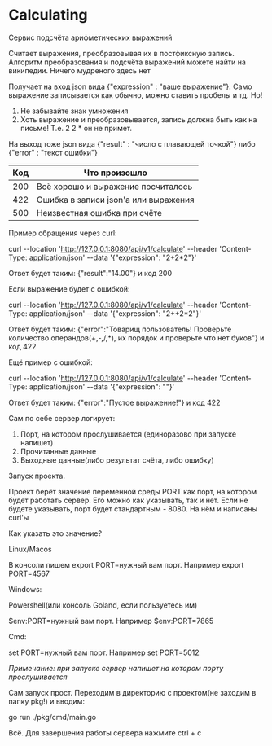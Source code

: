 # Calculating
Сервис подсчёта арифметических выражений

Считает выражения, преобразовывая их в постфиксную запись. Алгоритм преобразования и подсчёта выражений можете найти на википедии. Ничего мудреного здесь нет

Получает на вход json вида {"expression" : "ваше выражение"}. Само выражение записывается как обычно, можно ставить пробелы и тд. Но! 
1. Не забывайте знак умножения 
2. Хоть выражение и преобразовывается, запись должна быть как на письме! Т.е. 2 2 * он не примет.

На выход тоже json вида {"result" : "число с плавающей точкой"} либо {"error" : "текст ошибки"}

| Код | Что произошло                        |
|-----|--------------------------------------|
| 200 | Всё хорошо и выражение посчиталось   |
| 422 | Ошибка в записи json'а или выражения |
| 500 | Неизвестная ошибка при счёте         |


Пример обращения через curl:

curl --location 'http://127.0.0.1:8080/api/v1/calculate' --header 'Content-Type: application/json' --data '{"expression": "2+2*2"}'

Ответ будет таким: {"result":"14.00"} и код 200

Если выражение будет с ошибкой:

curl --location 'http://127.0.0.1:8080/api/v1/calculate' --header 'Content-Type: application/json' --data '{"expression": "2++2*2"}'

Ответ будет таким: {"error":"Товарищ пользователь! Проверьте количество операндов(+,-,/,*), их порядок и проверьте что нет буков"} и код 422

Ещё пример с ошибкой:

curl --location 'http://127.0.0.1:8080/api/v1/calculate' --header 'Content-Type: application/json' --data '{"expression": ""}'

Ответ будет таким: {"error":"Пустое выражение!"} и код 422

Сам по себе сервер логирует:
1. Порт, на котором прослушивается (единоразово при запуске напишет)
2. Прочитанные данные
3. Выходные данные(либо результат счёта, либо ошибку)

Запуск проекта. 

Проект берёт значение переменной среды PORT как порт, на котором будет работать сервер. Его можно как указывать, так и нет. Если не будете указывать, порт будет стандартным - 8080. На нём и написаны curl'ы

Как указать это значение?

Linux/Macos

В консоли пишем export PORT=нужный вам порт. Например export PORT=4567

Windows:

Powershell(или консоль Goland, если пользуетесь им)

\$env:PORT=нужный вам порт. Например $env:PORT=7865

Cmd:

set PORT=нужный вам порт. Например set PORT=5012

*Примечание: при запуске сервер напишет на котором порту прослушивается*


Сам запуск прост. Переходим в директорию с проектом(не заходим в папку pkg!) и вводим:

go run ./pkg/cmd/main.go

Всё. Для завершения работы сервера нажмите ctrl + c